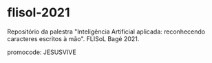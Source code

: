 # flisol-2021
Repositório da palestra "Inteligência Artificial aplicada: reconhecendo caracteres escritos à mão". FLISoL Bagé 2021.   

promocode: JESUSVIVE

